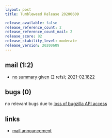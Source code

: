 ```yaml
---
layout: post
title: Tumbleweed Release 20200609

release_available: false
release_reference_count: 2
release_reference_count_mail: 2
release_score: 82
release_stability_level: moderate
release_version: 20200609
---
```


## mail (1:2)

- [no summary given](https://github.com/boombatower/tumbleweed-review/issues/10) (2 refs); [2021-02.1822](https://github.com/boombatower/tumbleweed-review/issues/10)

## bugs (0)

<!--more-->

no relevant bugs due to [loss of bugzilla API access](https://bugzilla.opensuse.org/show_bug.cgi?id=1157722)



## links

- [mail announcement](https://github.com/boombatower/tumbleweed-review/issues/10)
